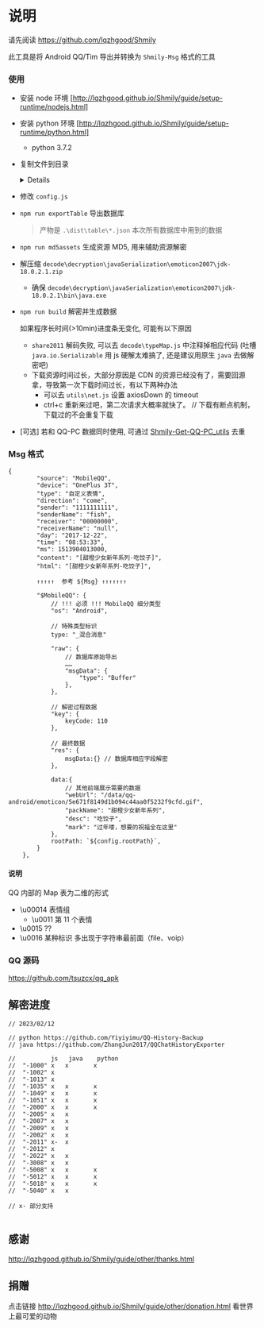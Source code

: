 # 说明

请先阅读 https://github.com/lqzhgood/Shmily

此工具是将 Android QQ/Tim 导出并转换为 `Shmily-Msg` 格式的工具

### 使用

-   安装 node 环境 [http://lqzhgood.github.io/Shmily/guide/setup-runtime/nodejs.html]
-   安装 python 环境 [http://lqzhgood.github.io/Shmily/guide/setup-runtime/python.html]
    -   python 3.7.2
-   复制文件到目录
    <details>

    -   数据库
        -   数据库 input\data\databases
            -   QQ
                -   /data/data/com.tencent.mobileqq/databases/
            -   Tim
                -   /data/data/com.tencent.tim/databases/
        -   秘钥 input\data\files\kc <-- 这是个文件
            -   QQ
                -   /data/data/com.tencent.mobileqq/files/kc
            -   Tim
                -   /data/data/com.tencent.tim/files/kc
    -   资源文件 input\assets
        -   表情 input\assets\.emotionsm
            -   QQ
                -   /tencent/MobileQQ/.emotionsm
                -   /Android/data/com.tencent.mobileqq/Tencent/MobileQQ/.emotionsm
            -   Tim
                -   /tencent/Tim/.emotionsm
                -   /Android/data/com.tencent.tim/Tencent/Tim/.emotionsm
        -   图片 input\assets\chatpic
            -   QQ
                -   /Android/data/com.tencent.mobileqq/Tencent/MobileQQ/chatpic
            -   Tim
                -   /Android/data/com.tencent.tim/Tencent/Tim/chatpic
        -   语音 input\assets\ptt
            -   qq
                -   /Android/data/com.tencent.mobileqq/Tencent/MobileQQ/${QQ 号}/ptt
            -   Tim
                -   /tencent/Tim/${QQ 号}/ptt
                -   /Android/data/com.tencent.tim/Tencent/Tim/${QQ 号}/ptt
        -   文件
            -   QQ
                -   /Android/data/com.tencent.mobileqq/Tencent/QQfile_recv
            -   TIM
                -   /Android/data/com.tencent.tim/Tencent/TIMfile_recv
        -   视频
            -   Tim
                -   /tencent/Tim/shortvideo
                -   /Android/data/com.tencent.tim/Tencent/Tim/shortvideo
        -   其他 input\assets\other
            -   /tencent
            -   QQ /Android/data/com.tencent.mobileqq
            -   Tim /Android/data/com.tencent.tim
            -   所有你认为和聊天记录有关的文件
            -   如果找不到文件会,从这里面竟可能的 MD5 或者 文件名 去匹配

    </details>

-   修改 `config.js`
-   `npm run exportTable` 导出数据库
    > 产物是 `.\dist\table\*.json` 本次所有数据库中用到的数据
-   `npm run md5assets` 生成资源 MD5, 用来辅助资源解密
-   解压缩 `decode\decryption\javaSerialization\emoticon2007\jdk-18.0.2.1.zip`
    -   确保 `decode\decryption\javaSerialization\emoticon2007\jdk-18.0.2.1\bin\java.exe`
-   `npm run build` 解密并生成数据

    如果程序长时间(>10min)进度条无变化, 可能有以下原因

    -   `share2011` 解码失败, 可以去 `decode\typeMap.js` 中注释掉相应代码 (吐槽 ` java.io.Serializable` 用 js 硬解太难搞了, 还是建议用原生 `java` 去做解密吧)
    -   下载资源时间过长，大部分原因是 CDN 的资源已经没有了，需要回源拿，导致第一次下载时间过长，有以下两种办法
        -   可以去 `utils\net.js` 设置 axiosDown 的 timeout
        -   ctrl+c 重新来过吧，第二次请求大概率就快了。 // 下载有断点机制，下载过的不会重复下载

-   [可选] 若和 QQ-PC 数据同时使用, 可通过 [Shmily-Get-QQ-PC_utils](https://github.com/lqzhgood/Shmily-Get-QQ-PC_utils) 去重

### Msg 格式

```
{
        "source": "MobileQQ",
        "device": "OnePlus 3T",
        "type": "自定义表情",
        "direction": "come",
        "sender": "1111111111",
        "senderName": "fish",
        "receiver": "00000000",
        "receiverName": "null",
        "day": "2017-12-22",
        "time": "08:53:33",
        "ms": 1513904013000,
        "content": "[甜橙少女新年系列-吃饺子]",
        "html": "[甜橙少女新年系列-吃饺子]",

        ↑↑↑↑↑  参考 ${Msg} ↑↑↑↑↑↑↑

        "$MobileQQ": {
            // !!! 必须 !!! MobileQQ 细分类型
            "os": "Android",

            // 特殊类型标识
            type: "_混合消息"

            "raw": {
                // 数据库原始导出
                ……
                "msgData": {
                    "type": "Buffer"
                },
            },

            // 解密过程数据
            "key": {
                keyCode: 110
            },

            // 最终数据
            "res": {
                msgData:{} // 数据库相应字段解密
            },

            data:{
                // 其他前端展示需要的数据
                "webUrl": "/data/qq-android/emoticon/5e671f8149d1b094c44aa0f5232f9cfd.gif",
                "packName": "甜橙少女新年系列",
                "desc": "吃饺子",
                "mark": "过年喽，想要的祝福全在这里"
            },
            rootPath: `${config.rootPath}`,
        }
    },
```

#### 说明

QQ 内部的 Map 表为二维的形式

-   \u00014 表情组
    -   \u0011 第 11 个表情
-   \u0015 ??
-   \u0016 某种标识 多出现于字符串最前面（file、voip）

### QQ 源码

https://github.com/tsuzcx/qq_apk

## 解密进度

```
// 2023/02/12

// python https://github.com/Yiyiyimu/QQ-History-Backup
// java https://github.com/ZhangJun2017/QQChatHistoryExporter

//          js   java    python
//  "-1000" x   x       x
//  "-1002" x
//  "-1013" x
//  "-1035" x   x       x
//  "-1049" x   x       x
//  "-1051" x   x       x
//  "-2000" x   x       x
//  "-2005" x   x
//  "-2007" x   x
//  "-2009" x   x
//  "-2002" x   x
//  "-2011" x-  x
//  "-2012" x
//  "-2022" x   x
//  "-3008" x   x
//  "-5008" x   x       x
//  "-5012" x   x       x
//  "-5018" x   x       x
//  "-5040" x   x

// x- 部分支持


```

## 感谢

http://lqzhgood.github.io/Shmily/guide/other/thanks.html

## 捐赠

点击链接 http://lqzhgood.github.io/Shmily/guide/other/donation.html 看世界上最可爱的动物
